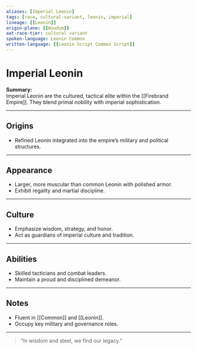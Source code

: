 ```yaml
---
aliases: [Imperial Leonin]
tags: [race, cultural-variant, leonin, imperial]
lineage: [[Leonin]]
origin-plane: [[Woudum]]
aat-race-tier: cultural variant
spoken-language: Leonin Common
written-language: [[Leonin Script Common Script]]
---
```


# Imperial Leonin

**Summary:**  
Imperial Leonin are the cultured, tactical elite within the [[Firebrand Empire]]. They blend primal nobility with imperial sophistication.

---

## Origins

- Refined Leonin integrated into the empire’s military and political structures.

---

## Appearance

- Larger, more muscular than common Leonin with polished armor.  
- Exhibit regality and martial discipline.

---

## Culture

- Emphasize wisdom, strategy, and honor.  
- Act as guardians of imperial culture and tradition.

---

## Abilities

- Skilled tacticians and combat leaders.  
- Maintain a proud and disciplined demeanor.

---

## Notes

- Fluent in [[Common]] and [[Leonin]].  
- Occupy key military and governance roles.

---

> “In wisdom and steel, we find our legacy.”
